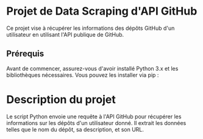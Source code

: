 #  Projet de Data Scraping d'API GitHub

Ce projet vise à récupérer les informations des dépôts GitHub d'un utilisateur en utilisant l'API publique de GitHub.

## **Prérequis**

Avant de commencer, assurez-vous d'avoir installé Python 3.x et les bibliothèques nécessaires. Vous pouvez les installer via pip :

# **Description du projet**
Le script Python envoie une requête à l'API GitHub pour récupérer les informations sur les dépôts d'un utilisateur donné. Il extrait les données telles que le nom du dépôt, sa description, et son URL.